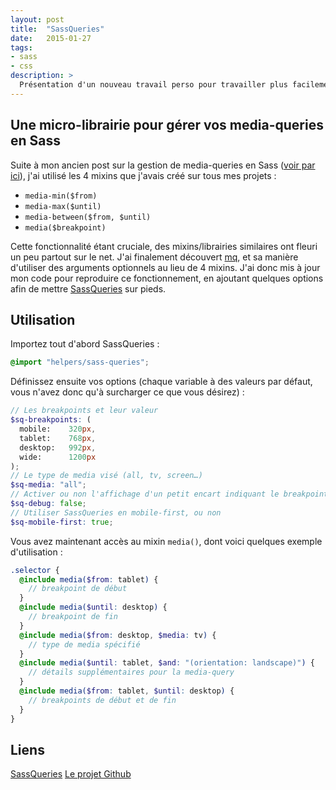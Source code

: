 ```yaml
---
layout: post
title:  "SassQueries"
date:   2015-01-27
tags:
- sass
- css
description: >
  Présentation d'un nouveau travail perso pour travailler plus facilement avec les media-queries en Sass.
---
```


## Une micro-librairie pour gérer vos media-queries en Sass

Suite à mon ancien post sur la gestion de media-queries en Sass ([voir par ici](https://blog.smarchal.com/sass-et-media-queries)), j'ai utilisé les 4 mixins que j'avais créé sur tous mes projets :

- `media-min($from)`
- `media-max($until)`
- `media-between($from, $until)`
- `media($breakpoint)`

Cette fonctionnalité étant cruciale, des mixins/librairies similaires ont fleuri un peu partout sur le net. J'ai finalement découvert [mq](https://github.com/sass-mq/sass-mq), et sa manière d'utiliser des arguments optionnels au lieu de 4 mixins.
J'ai donc mis à jour mon code pour reproduire ce fonctionnement, en ajoutant quelques options afin de mettre [SassQueries](https://work.smarchal.com/sass-queries/) sur pieds.

## Utilisation

Importez tout d'abord SassQueries :

```scss
@import "helpers/sass-queries";
```

Définissez ensuite vos options (chaque variable à des valeurs par défaut, vous n'avez donc qu'à surcharger ce que vous désirez) :

```scss
// Les breakpoints et leur valeur
$sq-breakpoints: (
  mobile:    320px,
  tablet:    768px,
  desktop:   992px,
  wide:      1200px
);
// Le type de media visé (all, tv, screen…)
$sq-media: "all";
// Activer ou non l'affichage d'un petit encart indiquant le breakpoint courant
$sq-debug: false;
// Utiliser SassQueries en mobile-first, ou non
$sq-mobile-first: true;
```

Vous avez maintenant accès au mixin `media()`, dont voici quelques exemple d'utilisation :

```scss
.selector {
  @include media($from: tablet) {
    // breakpoint de début
  }
  @include media($until: desktop) {
    // breakpoint de fin
  }
  @include media($from: desktop, $media: tv) {
    // type de media spécifié
  }
  @include media($until: tablet, $and: "(orientation: landscape)") {
    // détails supplémentaires pour la media-query
  }
  @include media($from: tablet, $until: desktop) {
    // breakpoints de début et de fin
  }
}
```

## Liens
[SassQueries](https://work.smarchal.com/sass-queries/)
[Le projet Github](https://github.com/zessx/sass-queries)
